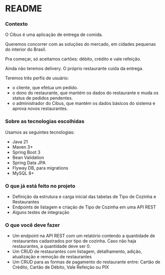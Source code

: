 # README

### Contexto

O Cibus é uma aplicação de entrega de comida.

Queremos concorrer com as soluções do mercado, em cidades pequenas do interior do Brasil.

Pra começar, só aceitamos cartões:  débito, crédito e vale refeição.

Ainda não teremos delivery. O próprio restaurante cuida da entrega.

Teremos três perfis de usuário:

- o cliente, que efetua um pedido.
- o dono do restaurante, que mantém os dados do restaurante e muda os status de pedidos pendentes.
- o administrador do Cibus, que mantém os dados básicos do sistema e aprova novos restaurantes.

### Sobre as tecnologias escolhidas

Usamos as seguintes tecnologias:

- Java 21
- Maven 3+
- Spring Boot 3
- Bean Validation
- Spring Data JPA
- Flyway DB, para migrations
- MySQL 8+

### O que já está feito no projeto

- Definição da estrutura e carga inicial das tabelas de Tipo de Cozinha e Restaurantes
- Endpoints de listagem e criação de Tipo de Cozinha em uma API REST
- Alguns testes de integração

### O que você deve fazer

- Um endpoint na API REST com um relatório contendo a quantidade de restaurantes cadastrados por tipo de cozinha. Caso não haja restaurantes, a quantidade deve ser 0.
- Um CRUD de restaurantes com listagem, detalhamento, adição, atualização e remoção de restaurantes
- Um CRUD para as formas de pagamento do restaurante entre: Cartão de Crédito, Cartão de Débito, Vale Refeição ou PIX